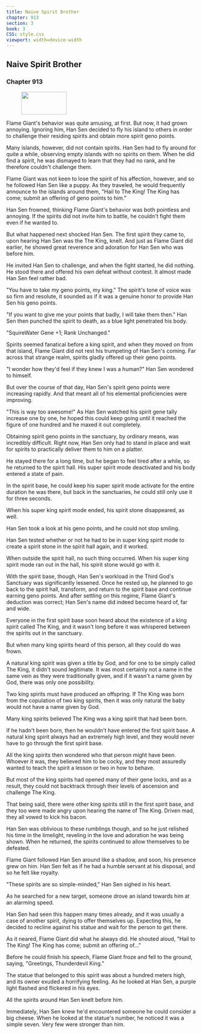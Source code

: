 ```yaml
---
title: Naive Spirit Brother
chapter: 913
section: 3
book: 3
CSS: style.css
viewport: width=device-width
---
```


## Naive Spirit Brother

### Chapter 913

<figure>
	<img src="../Images/gem.gif" alt="" id="gem" width="120" height="60" />
</figure>

Flame Giant's behavior was quite amusing, at first. But now, it had grown annoying. Ignoring him, Han Sen decided to fly his island to others in order to challenge their residing spirits and obtain more spirit geno points.

Many islands, however, did not contain spirits. Han Sen had to fly around for quite a while, observing empty islands with no spirits on them. When he did find a spirit, he was dismayed to learn that they had no rank, and he therefore couldn't challenge them.

Flame Giant was not keen to lose the spirit of his affection, however, and so he followed Han Sen like a puppy. As they traveled, he would frequently announce to the islands around them, "Hail to The King! The King has come; submit an offering of geno points to him."

Han Sen frowned, thinking Flame Giant's behavior was both pointless and annoying. If the spirits did not invite him to battle, he couldn't fight them even if he wanted to.

But what happened next shocked Han Sen. The first spirit they came to, upon hearing Han Sen was the The King, knelt. And just as Flame Giant did earlier, he showed great reverence and adoration for Han Sen who was before him.

He invited Han Sen to challenge, and when the fight started, he did nothing. He stood there and offered his own defeat without contest. It almost made Han Sen feel rather bad.

"You have to take my geno points, my king." The spirit's tone of voice was so firm and resolute, it sounded as if it was a genuine honor to provide Han Sen his geno points.

"If you want to give me your points that badly, I will take them then." Han Sen then punched the spirit to death, as a blue light penetrated his body.

"SquireWater Gene +1; Rank Unchanged."

Spirits seemed fanatical before a king spirit, and when they moved on from that island, Flame Giant did not rest his trumpeting of Han Sen's coming. Far across that strange realm, spirits gladly offered up their geno points.

"I wonder how they'd feel if they knew I was a human?" Han Sen wondered to himself.

But over the course of that day, Han Sen's spirit geno points were increasing rapidly. And that meant all of his elemental proficiencies were improving.

"This is way too awesome!" As Han Sen watched his spirit gene tally increase one by one, he hoped this could keep going until it reached the figure of one hundred and he maxed it out completely.

Obtaining spirit geno points in the sanctuary, by ordinary means, was incredibly difficult. Right now, Han Sen only had to stand in place and wait for spirits to practically deliver them to him on a platter.

He stayed there for a long time, but he began to feel tired after a while, so he returned to the spirit hall. His super spirit mode deactivated and his body entered a state of pain.

In the spirit base, he could keep his super spirit mode activate for the entire duration he was there, but back in the sanctuaries, he could still only use it for three seconds.

When his super king spirit mode ended, his spirit stone disappeared, as well.

Han Sen took a look at his geno points, and he could not stop smiling.

Han Sen tested whether or not he had to be in super king spirit mode to create a spirit stone in the spirit hall again, and it worked.

When outside the spirit hall, no such thing occurred. When his super king spirit mode ran out in the hall, his spirit stone would go with it.

With the spirit base, though, Han Sen's workload in the Third God's Sanctuary was significantly lessened. Once he rested up, he planned to go back to the spirit hall, transform, and return to the spirit base and continue earning geno points. And after settling on this regime, Flame Giant's deduction was correct; Han Sen's name did indeed become heard of, far and wide.

Everyone in the first spirit base soon heard about the existence of a king spirit called The King, and it wasn't long before it was whispered between the spirits out in the sanctuary.

But when many king spirits heard of this person, all they could do was frown.

A natural king spirit was given a title by God, and for one to be simply called The King, it didn't sound legitimate. It was most certainly not a name in the same vein as they were traditionally given, and if it wasn't a name given by God, there was only one possibility.

Two king spirits must have produced an offspring. If The King was born from the copulation of two king spirits, then it was only natural the baby would not have a name given by God.

Many king spirits believed The King was a king spirit that had been born.

If he hadn't been born, then he wouldn't have entered the first spirit base. A natural king spirit always had an extremely high level, and they would never have to go through the first spirit base.

All the king spirits then wondered who that person might have been. Whoever it was, they believed him to be cocky, and they most assuredly wanted to teach the spirit a lesson or two in how to behave.

But most of the king spirits had opened many of their gene locks, and as a result, they could not backtrack through their levels of ascension and challenge The King.

That being said, there were other king spirits still in the first spirit base, and they too were made angry upon hearing the name of The King. Driven mad, they all vowed to kick his bacon.

Han Sen was oblivious to these rumblings though, and so he just relished his time in the limelight, reveling in the love and adoration he was being shown. When he returned, the spirits continued to allow themselves to be defeated.

Flame Giant followed Han Sen around like a shadow, and soon, his presence grew on him. Han Sen felt as if he had a humble servant at his disposal, and so he felt like royalty.

"These spirits are so simple-minded," Han Sen sighed in his heart.

As he searched for a new target, someone drove an island towards him at an alarming speed.

Han Sen had seen this happen many times already, and it was usually a case of another spirit, dying to offer themselves up. Expecting this, he decided to recline against his statue and wait for the person to get there.

As it neared, Flame Giant did what he always did. He shouted aloud, "Hail to The King! The King has come; submit an offering of..."

Before he could finish his speech, Flame Giant froze and fell to the ground, saying, "Greetings, Thunderdevil King."

The statue that belonged to this spirit was about a hundred meters high, and its owner exuded a horrifying feeling. As he looked at Han Sen, a purple light flashed and flickered in his eyes.

All the spirits around Han Sen knelt before him.

Immediately, Han Sen knew he'd encountered someone he could consider a big cheese. When he looked at the statue's number, he noticed it was a simple seven. Very few were stronger than him.